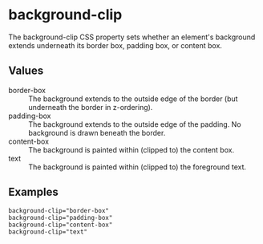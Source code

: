 # background-clip

The background-clip CSS property sets whether an element's background extends underneath its border box, padding box, or content box.

## Values

<dl>
<dt>border-box</dt>
<dd>The background extends to the outside edge of the border (but underneath the border in z-ordering).</dd>
<dt>padding-box</dt>
<dd>The background extends to the outside edge of the padding. No background is drawn beneath the border.</dd>
<dt>content-box</dt>
<dd>The background is painted within (clipped to) the content box.</dd>
<dt>text</dt>
<dd>The background is painted within (clipped to) the foreground text.</dd>
</dl>

## Examples

```
background-clip="border-box"
background-clip="padding-box"
background-clip="content-box"
background-clip="text"
```
